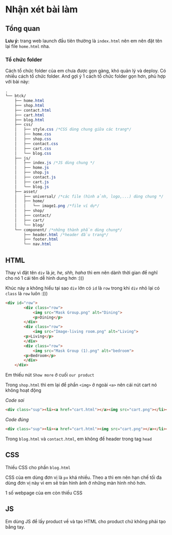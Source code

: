 # Nhận xét bài làm

## Tổng quan

**Lưu ý:**  trang web launch đầu tiên thường là `index.html` nên em nên đặt tên lại file `home.html` nha.

### Tổ chức folder
Cách tổ chức folder của em chưa được gọn gàng, khó quản lý và deploy. Có nhiều cách tổ chức folder. And gợi ý 1 cách tổ chức folder gọn hơn, phù hợp với bài này:
```css
.
└── btck/
    ├── home.html
    ├── shop.html
    ├── contact.html
    ├── cart.html
    ├── blog.html
    ├── css/
    │   ├── style.css /*CSS dùng chung giữa các trang*/
    │   ├── home.css
    │   ├── shop.css
    │   ├── contact.css
    │   ├── cart.css
    │   └── blog.css
    ├── js/
    │   ├── index.js /*JS dùng chung */
    │   ├── home.js
    │   ├── shop.js
    │   ├── contact.js
    │   ├── cart.js
    │   └── blog.js
    ├── asset/
    │   ├── universal/ /*các file (hình ảnh, logo,...) dùng chung */
    │   ├── home/
    │   │   └── image1.png /*file ví dụ*/
    │   ├── shop/
    │   ├── contact/
    │   ├── cart/
    │   └── blog/
    └── component/ /*những thành phần dùng chung*/
        ├── header.html /*header đầu trang*/
        ├── footer.html
        └── nav.html
```

## HTML

Thay vì đặt tên `div` là *je, he, shh, haha* thì em nên dành thời gian để nghĩ cho nó 1 cái tên dễ hình dung hơn :)))


Khúc này a không hiểu tại sao `div` lớn có `id` là `row` trong khi `div` nhỏ lại có `class` là `row` luôn :)))
```html
<div id="row">
        <div class="row">
            <img src="Mask Group.png" alt="Dining">
            <p>Dining</p>
        </div>
        <div class="row">
            <img src="Image-living room.png" alt="Living">
        <p>Living</p>
        </div>   
        <div class="row">
            <img src="Mask Group (1).png" alt="bedroom">
        <p>Bedroom</p>
        </div>
    </div>
```

Em thiếu nút `Show more` ở cuối `our product`

Trong `shop.html` thì em lại để phần `<img>` ở ngoài `<a>` nên cái nút cart nó không hoạt động

*Code sai*

```html
<div class="sup"><li><a href="cart.html"></a><img src="cart.png"></li></div>
```

*Code đúng*
```html
<div class="sup"><li><a href="cart.html"><img src="cart.png"></a></li></div>
```

Trong `blog.html` và `contact.html`, em không để header trong tag `head`

## CSS
Thiếu CSS cho phần `blog.html`

CSS của em dùng đơn vị là `px` khá nhiều. Theo a thì em nên hạn chế tối đa dùng đơn vị này vì em sẽ tràn hình ảnh ở những màn hình nhỏ hơn. 

1 số webpage của em còn thiếu CSS 

## JS
Em dùng JS để lấy product về và tạo HTML cho product chứ không phải tạo bằng tay.
